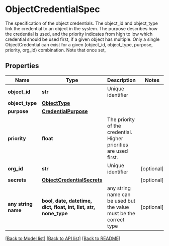 # ObjectCredentialSpec

The specification of the object credentials. The object_id and object_type link the credential to an object in the system. The purpose describes how the credential is used, and the priority indicates from high to low which credential should be used first, if a given object has multiple. Only a single ObjectCredential can exist for a given (object_id, object_type, purpose, priority, org_id) combination. Note that once set, 

## Properties
Name | Type | Description | Notes
------------ | ------------- | ------------- | -------------
**object_id** | **str** | Unique identifier | 
**object_type** | [**ObjectType**](ObjectType.md) |  | 
**purpose** | [**CredentialPurpose**](CredentialPurpose.md) |  | 
**priority** | **float** | The priority of the credential. Higher priorities are used first.  | 
**org_id** | **str** | Unique identifier | [optional] 
**secrets** | [**ObjectCredentialSecrets**](ObjectCredentialSecrets.md) |  | [optional] 
**any string name** | **bool, date, datetime, dict, float, int, list, str, none_type** | any string name can be used but the value must be the correct type | [optional]

[[Back to Model list]](../README.md#documentation-for-models) [[Back to API list]](../README.md#documentation-for-api-endpoints) [[Back to README]](../README.md)



